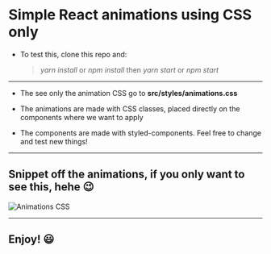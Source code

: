# Simple React animations using CSS only

-   To test this, clone this repo and:
    > _yarn install_ or _npm install_ then _yarn start_ or _npm start_

---

-   The see only the animation CSS go to **src/styles/animations.css**

-   The animations are made with CSS classes, placed directly on the components where we want to apply

-   The components are made with styled-components. Feel free to change and test new things!

---

## Snippet off the animations, if you only want to see this, hehe 😉

![Animations CSS](https://i.imgur.com/mAz9TWs.png)

---

## Enjoy! 😃
